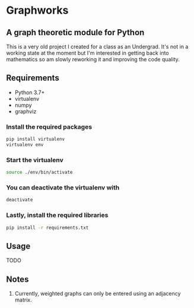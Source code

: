 # Graphworks

## A graph theoretic module for Python

This is a very old project I created for a class as an Undergrad. It's not in a
working state at the moment but I'm interested in getting back into mathematics
so am slowly reworking it and improving the code quality.

## Requirements

* Python 3.7+
* virtualenv
* numpy
* graphviz

### Install the required packages

```sh
pip install virtualenv
virtualenv env
```

### Start the virtualenv

```sh
source ./env/bin/activate
```

### You can deactivate the virtualenv with

```sh
deactivate
```

### Lastly, install the required libraries

```sh
pip install -r requirements.txt
```

## Usage

TODO

## Notes

1. Currently, weighted graphs can only be entered using an adjacency matrix.
